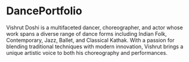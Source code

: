 # DancePortfolio
Vishrut Doshi is a multifaceted dancer, choreographer, and actor whose work spans a diverse range of dance forms including Indian Folk, Contemporary, Jazz, Ballet, and Classical Kathak. With a passion for blending traditional techniques with modern innovation, Vishrut brings a unique artistic voice to both his choreography and performances. 
